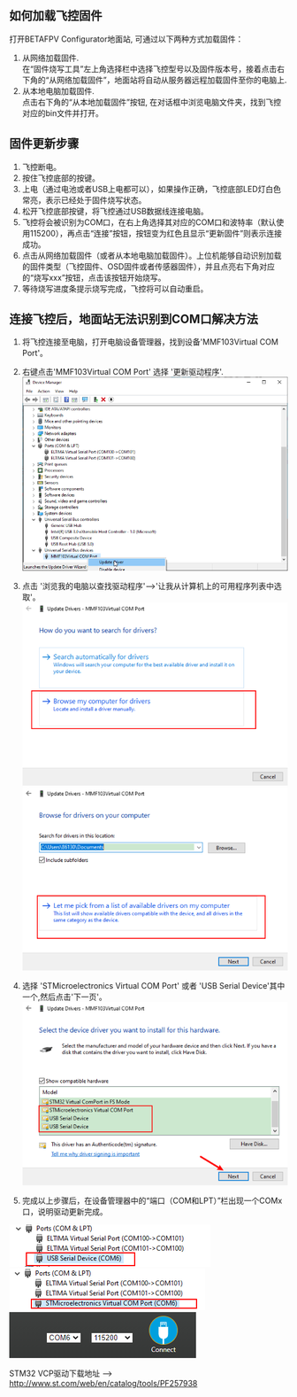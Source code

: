 ## 如何加载飞控固件

打开BETAFPV Configurator地面站, 可通过以下两种方式加载固件：
  1. 从网络加载固件.   
在“固件烧写工具”左上角选择栏中选择飞控型号以及固件版本号，接着点击右下角的“从网络加载固件”，地面站将自动从服务器远程加载固件至你的电脑上. 
  2. 从本地电脑加载固件.   
点击右下角的“从本地加载固件”按钮, 在对话框中浏览电脑文件夹，找到飞控对应的bin文件并打开。

## 固件更新步骤
1. 飞控断电。
2. 按住飞控底部的按键。
3. 上电（通过电池或者USB上电都可以），如果操作正确，飞控底部LED灯白色常亮，表示已经处于固件烧写状态。
4. 松开飞控底部按键，将飞控通过USB数据线连接电脑。
5. 飞控将会被识别为COM口，在右上角选择其对应的COM口和波特率（默认使用115200），再点击“连接”按钮，按钮变为红色且显示“更新固件”则表示连接成功。
6. 点击从网络加载固件（或者从本地电脑加载固件）。上位机能够自动识别加载的固件类型（飞控固件、OSD固件或者传感器固件），并且点亮右下角对应的“烧写xxx”按钮，点击该按钮开始烧写。
7. 等待烧写进度条提示烧写完成，飞控将可以自动重启。



## 连接飞控后，地面站无法识别到COM口解决方法

1. 将飞控连接至电脑，打开电脑设备管理器，找到设备'MMF103Virtual COM Port'。

2. 右键点击'MMF103Virtual COM Port' 选择 '更新驱动程序'.
 ![updateDriver1](https://github.com/hexaforce/BETAFPV_Configurator/blob/main/docs/image/updateVCP/updateDriver1.png)

3. 点击 '浏览我的电脑以查找驱动程序'-->'让我从计算机上的可用程序列表中选取'。
![updateDriver2](https://github.com/hexaforce/BETAFPV_Configurator/blob/main/docs/image/updateVCP/updateDriver2.png)
![updateDriver3](https://github.com/hexaforce/BETAFPV_Configurator/blob/main/docs/image/updateVCP/updateDriver3.png)

4. 选择 'STMicroelectronics Virtual COM Port' 或者 'USB Serial Device'其中一个,然后点击'下一页'。
![updateDriver4](https://github.com/hexaforce/BETAFPV_Configurator/blob/main/docs/image/updateVCP/updateDriver4.png)

5. 完成以上步骤后，在设备管理器中的“端口（COM和LPT）”栏出现一个COMx口，说明驱动更新完成。

![USBSerialPort](https://github.com/hexaforce/BETAFPV_Configurator/blob/main/docs/image/updateVCP/USBSerialPort.png)
![stmVCP](https://github.com/hexaforce/BETAFPV_Configurator/blob/main/docs/image/updateVCP/stmVCP.png)
![CorrectSerialPort](https://github.com/hexaforce/BETAFPV_Configurator/blob/main/docs/image/updateVCP/CorrectSerialPort.png)




STM32 VCP驱动下载地址 --> http://www.st.com/web/en/catalog/tools/PF257938
